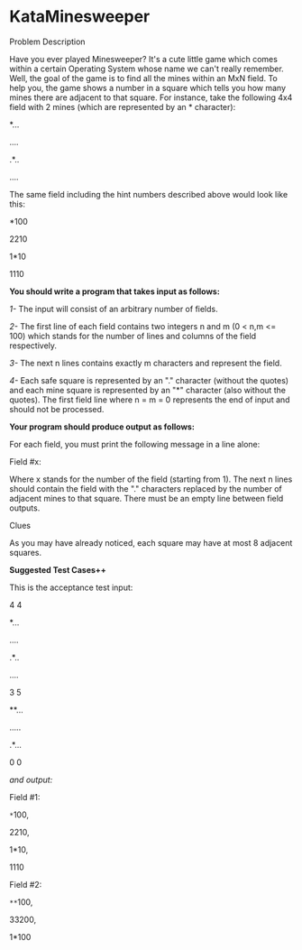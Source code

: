 # KataMinesweeper

Problem Description

Have you ever played Minesweeper? It's a cute little game which comes within a certain Operating System whose name we can't really remember. Well, the goal of the game is to find all the mines within an MxN field. To help you, the game shows a number in a square which tells you how many mines there are adjacent to that square. For instance, take the following 4x4 field with 2 mines (which are represented by an * character):


*...

....

.*..

....


The same field including the hint numbers described above would look like this:

*100

2210

1*10

1110


**You should write a program that takes input as follows:**

*1-* The input will consist of an arbitrary number of fields. 

*2-* The first line of each field contains two integers n and m (0 < n,m <= 100) which stands for the number of lines and columns of the field respectively. 

*3-* The next n lines contains exactly m characters and represent the field. 

*4-* Each safe square is represented by an "." character (without the quotes) 
	and each mine square is represented by an "*" character (also without the quotes). The first field line where n = m = 0 represents the end of input and should not be processed.

**Your program should produce output as follows:**

For each field, you must print the following message in a line alone:

Field #x:

Where x stands for the number of the field (starting from 1). The next n lines should contain the field with the "." characters replaced by the number of adjacent mines to that square. There must be an empty line between field outputs.

Clues

As you may have already noticed, each square may have at most 8 adjacent squares.

**Suggested Test Cases++**

This is the acceptance test input:

4 4

*...

....

.*..

....


3 5

**...

.....

.*...

0 0

*and output:*

Field #1:

`*`100,

2210,

1*10,

1110

Field #2:

`**`100,

33200,

1*100

